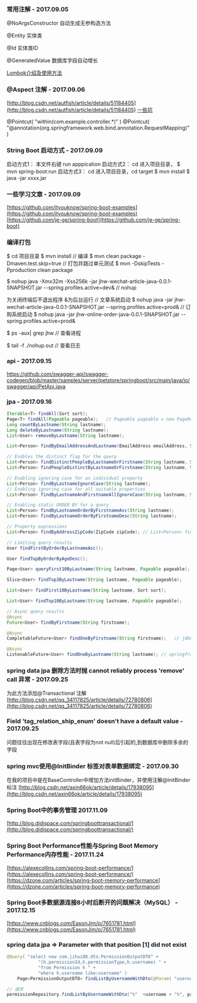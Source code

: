 ### 常用注解 - 2017.09.05

@NoArgsConstructor 自动生成无参构造方法

@Entity  实体类

@Id  实体类ID

@GeneratedValue 数据库字段自动增长

[Lombok介绍及使用方法](http://www.cnblogs.com/holten/p/5729226.html)


### @Aspect 注解 - 2017.09.06
[http://blog.csdn.net/autfish/article/details/51184405](http://blog.csdn.net/autfish/article/details/51184405)
[一些坑](http://www.jianshu.com/p/def4c497571c)

@Pointcut( "within(com.example.controller.*)" )
@Pointcut( "@annotation(org.springframework.web.bind.annotation.RequestMapping)" )

### String Boot 启动方式 - 2017.09.09

启动方式1： 本文件右键 run apppication
启动方式2： cd 进入项目目录， $ mvn spring-boot:run
启动方式3： cd 进入项目目录，cd target $ mvn install $ java -jar xxxx.jar

### 一些学习文章 - 2017.09.09
[https://github.com/ityouknow/spring-boot-examples](https://github.com/ityouknow/spring-boot-examples)
[https://github.com/je-ge/spring-boot](https://github.com/je-ge/spring-boot)

### 编译打包
$ cd 项目目录
$ mvn install  // 编译
$ mvn clean package -Dmaven.test.skip=true // 打包并跳过单元测试
$ mvn -DskipTests -Pproduction clean package

$ nohup java -Xmx32m -Xss256k -jar jhw-wechat-article-java-0.0.1-SNAPSHOT.jar --spring.profiles.active=dev&    // nohup

 为关闭终端后不退出程序 &为后台运行
// 文章系统启动
$ nohup java -jar jhw-wechat-article-java-0.0.1-SNAPSHOT.jar --spring.profiles.active=prod&
// 订购系统启动
$ nohup java -jar jhw-online-order-java-0.0.1-SNAPSHOT.jar --spring.profiles.active=prod&



$ ps -aux| grep jhw   // 查看进程

$ tail -f ./nohup.out  // 查看日志


### api  - 2017.09.15
https://github.com/swagger-api/swagger-codegen/blob/master/samples/server/petstore/springboot/src/main/java/io/swagger/api/PetApi.java

### jpa - 2017.09.16
```java
Iterable<T> findAll(Sort sort);
Page<T> findAll(Pageable pageable);   // Pageable pageable = new PageRequest(1, 20);
Long countByLastname(String lastname);
Long deleteByLastname(String lastname);
List<User> removeByLastname(String lastname);

List<Person> findByEmailAddressAndLastname(EmailAddress emailAddress, String lastname);

// Enables the distinct flag for the query
List<Person> findDistinctPeopleByLastnameOrFirstname(String lastname, String firstname);
List<Person> findPeopleDistinctByLastnameOrFirstname(String lastname, String firstname);

// Enabling ignoring case for an individual property
List<Person> findByLastnameIgnoreCase(String lastname);
// Enabling ignoring case for all suitable properties
List<Person> findByLastnameAndFirstnameAllIgnoreCase(String lastname, String firstname);

// Enabling static ORDER BY for a query
List<Person> findByLastnameOrderByFirstnameAsc(String lastname);
List<Person> findByLastnameOrderByFirstnameDesc(String lastname);

// Property expressions
List<Person> findByAddressZipCode(ZipCode zipCode); // List<Person> findByAddressZipCode(ZipCode zipCode);

// Limiting query results
User findFirstByOrderByLastnameAsc();

User findTopByOrderByAgeDesc();

Page<User> queryFirst10ByLastname(String lastname, Pageable pageable);

Slice<User> findTop3ByLastname(String lastname, Pageable pageable);

List<User> findFirst10ByLastname(String lastname, Sort sort);

List<User> findTop10ByLastname(String lastname, Pageable pageable);

// Async query results
@Async
Future<User> findByFirstname(String firstname);

@Async
CompletableFuture<User> findOneByFirstname(String firstname);   // jdk8

@Async
ListenableFuture<User> findOneByLastname(String lastname); // springframework

```

### spring data jpa 删除方法时抛 cannot reliably process 'remove' call 异常 - 2017.09.25

为此方法添加@Transactional 注解
[http://blog.csdn.net/qq_34117825/article/details/72780806](http://blog.csdn.net/qq_34117825/article/details/72780806)

### Field 'tag_relation_ship_enum' doesn't have a default value - 2017.09.25
问题往往出现在修改表字段(且表字段为not null)后引起的,到数据库中删除多余的字段

### spring mvc使用@InitBinder 标签对表单数据绑定 - 2017.09.30
在我的项目中是在BaseController中增加方法initBinder，并使用注解@InitBinder标注
[http://blog.csdn.net/axin66ok/article/details/17938095](http://blog.csdn.net/axin66ok/article/details/17938095)

### Spring Boot中的事务管理 2017.11.09
[http://blog.didispace.com/springboottransactional/](http://blog.didispace.com/springboottransactional/)

### Spring Boot Performance性能与Spring Boot Memory Performance内存性能 - 2017.11.24
[https://alexecollins.com/spring-boot-performance/](https://alexecollins.com/spring-boot-performance/)
[https://dzone.com/articles/spring-boot-memory-performance](https://dzone.com/articles/spring-boot-memory-performance)

### Spring Boot多数据源连接8小时后断开的问题解决（MySQL） - 2017.12.15
[https://www.cnblogs.com/EasonJim/p/7651781.html](https://www.cnblogs.com/EasonJim/p/7651781.html)

### spring data jpa => Parameter with that position [1] did not exist

```java
@Query( "select new com.jihui88.dto.PermissionOutputDTO" +
            "(h.permissionId,h.permissionType,h.username) " +
            "from Permission h " +
            "where h.username like:username" )
    Page<PermissionOutputDTO> findListByUsernameWithDto(@Param( "username" ) String username, Pageable pageable);

// 请求
permissionRepository.findListByUsernameWithDto("%"  +username + "%", pageable);
```